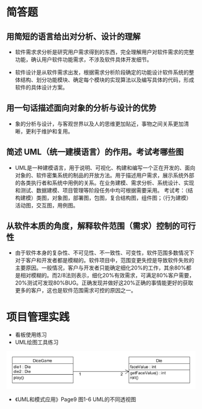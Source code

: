 # 简答题
## 用简短的语言给出对分析、设计的理解
 - 软件需求求分析是研究用户需求得到的东西，完全理解用户对软件需求的完整功能，确认用户软件功能需求，不涉及软件具体开发细节。

 - 软件设计是从软件需求出发，根据需求分析阶段确定的功能设计软件系统的整体结构、划分功能模块、确定每个模块的实现算法以及编写具体的代码，形成软件的具体设计方案。

## 用一句话描述面向对象的分析与设计的优势
 - 象的分析与设计，与客观世界以及人的思维更加贴近，事物之间关系更加清晰，更利于维护和复用。

## 简述 UML（统一建模语言）的作用。考试考哪些图
 - UML是一种建模语言，用于说明、可视化、构建和编写一个正在开发的、面向对象的、软件密集系统的制品的开放方法。用于描述用户需求，展示系统外部的各类执行者和系统中用例的关系。在业务建模、需求分析、系统设计、实现和测试、数据建模、项目管理等阶段任务中均可根据需要采用。
考试考：（结构建模）类图，对象图，部署图，包图，复合结构图，组件图；（行为建模）活动图，交互图，用例图。

## 从软件本质的角度，解释软件范围（需求）控制的可行性
 - 由于软件本身的复杂性、不可见性、不一致性、可变性，软件范围多数情况下对于客户和开发者都是模糊的。软件项目中，范围变更失控是导致软件失败的主要原因。一般情况，客户与开发者只能确定细化20%的工作，其余80%都是相对模糊的。而2/8法则表示，细化20%有效需求，可满足80%客户需要，20%测试可发现80%BUG。正确发现并做好这20%正确的事情能更好的获取更多的客户，这也是软件范围需求可控的原因之一。

# 项目管理实践
 - 看板使用练习
 - UML绘图工具练习
 
 ![2-1](https://github.com/Daiyf8/swsad-hw/blob/master/Image/2-1.png)
 
  - 《UML和模式应用》Page9 图1-6 UML的不同透视图
